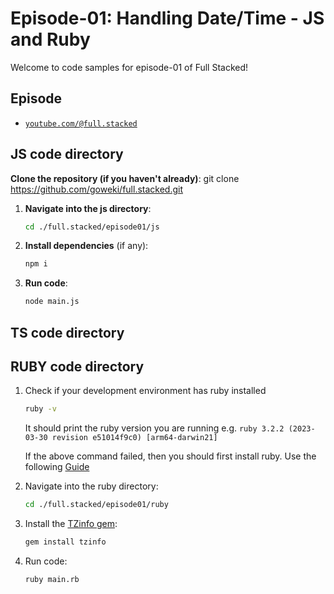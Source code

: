 # Episode-01: Handling Date/Time - JS and Ruby

Welcome to code samples for episode-01 of Full Stacked!

## Episode

- [`youtube.com/@full.stacked`](https://youtube.com/@full.stacked)

## JS code directory

**Clone the repository (if you haven't already)**:
git clone https://github.com/goweki/full.stacked.git

1.  **Navigate into the js directory**:

    ```bash
    cd ./full.stacked/episode01/js
    ```

2.  **Install dependencies** (if any):

    ```bash
    npm i
    ```

3.  **Run code**:

    ```bash
    node main.js
    ```

## TS code directory

## RUBY code directory

1. Check if your development environment has ruby installed

   ```bash
   ruby -v
   ```

   It should print the ruby version you are running e.g. `ruby 3.2.2 (2023-03-30 revision e51014f9c0) [arm64-darwin21]`

   If the above command failed, then you should first install ruby. Use the following [Guide](https://www.ruby-lang.org/en/documentation/installation/)

2. Navigate into the ruby directory:

   ```bash
   cd ./full.stacked/episode01/ruby
   ```

3. Install the [TZinfo gem](https://github.com/tzinfo/tzinfo):

   ```bash
   gem install tzinfo
   ```

4. Run code:
   ```bash
   ruby main.rb
   ```
